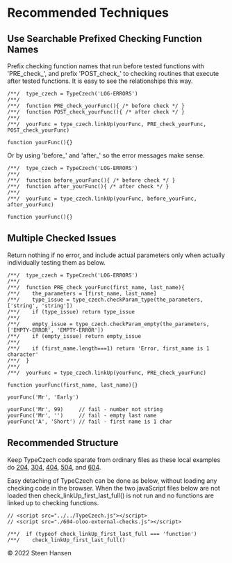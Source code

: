 # Recommended Techniques

## Use Searchable Prefixed Checking Function Names
Prefix checking function names that run before tested
functions with 'PRE_check_', and prefix 'POST_check_' to checking routines that execute after
tested functions. It is easy to see the relationships this way.
```
/**/  type_czech = TypeCzech('LOG-ERRORS')
/**/
/**/  function PRE_check_yourFunc(){ /* before check */ }
/**/  function POST_check_yourFunc(){ /* after check */ }
/**/
/**/  yourFunc = type_czech.linkUp(yourFunc, PRE_check_yourFunc, POST_check_yourFunc)

function yourFunc(){}
```

Or by using 'before_' and 'after_' so the error messages make sense.
```
/**/  type_czech = TypeCzech('LOG-ERRORS')
/**/
/**/  function before_yourFunc(){ /* before check */ }
/**/  function after_yourFunc(){ /* after check */ }
/**/
/**/  yourFunc = type_czech.linkUp(yourFunc, before_yourFunc, after_yourFunc)

function yourFunc(){}
```

## Multiple Checked Issues
Return nothing if no error, and include actual
parameters only when actually individually testing them as below.
```
/**/  type_czech = TypeCzech('LOG-ERRORS')
/**/
/**/  function PRE_check_yourFunc(first_name, last_name){
/**/    the_parameters = [first_name, last_name]
/**/    type_issue = type_czech.checkParam_type(the_parameters, ['string', 'string'])
/**/    if (type_issue) return type_issue
/**/
/**/    empty_issue = type_czech.checkParam_empty(the_parameters, ['EMPTY-ERROR', 'EMPTY-ERROR'])
/**/    if (empty_issue) return empty_issue
/**/
/**/    if (first_name.length===1) return 'Error, first_name is 1 character'
/**/  }
/**/
/**/  yourFunc = type_czech.linkUp(yourFunc, PRE_check_yourFunc)

function yourFunc(first_name, last_name){}

yourFunc('Mr', 'Early')

yourFunc('Mr', 99)     // fail - number not string
yourFunc('Mr', '')     // fail - empty last name
yourFunc('A', 'Short') // fail - first name is 1 char
```

## Recommended Structure
Keep TypeCzech code sparate from ordinary files as these local examples do [204](../examples-web/204-Extending-Closures-Single/204-Extending-Closures-Single.html),
[304](../examples-web/304-Extending-IIFEs-Single/304-Extending-IIFEs-Single.html),
[404](../examples-web/404-Extending-ClassFree-Single/404-Extending-ClassFree-Single.html),
[504](../examples-web/504-Extending-Prototypes-Single/504-Extending-Prototypes-Single.html), and
[604](../examples-web/604-Extending-OLOO-Single/604-Extending-OLOO-Single.html).

Easy detaching of TypeCzech can be done as below, without loading any checking code in the browser. When the two javaScript files below are not loaded
then check_linkUp_first_last_full() is not run and no functions are linked up to checking functions.
```
// <script src="../../TypeCzech.js"></script>
// <script src="./604-oloo-external-checks.js"></script>

/**/  if (typeof check_linkUp_first_last_full === 'function') 
/**/    check_linkUp_first_last_full()
```

&copy; 2022 Steen Hansen